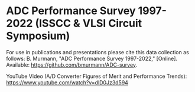 # ADC Performance Survey 1997-2022 (ISSCC & VLSI Circuit Symposium)

For use in publications and presentations please cite this data collection as follows:
B. Murmann, "ADC Performance Survey 1997-2022," [Online]. Available: https://github.com/bmurmann/ADC-survey.

YouTube Video (A/D Converter Figures of Merit and Performance Trends): https://www.youtube.com/watch?v=dlD0Jz3d594

